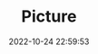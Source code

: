 ---
weight: 1
images:
- /images/edited/32.jpeg
title: Picture
date: 2022-10-24 22:59:53
tags: [luminar neo,work,boat]
---